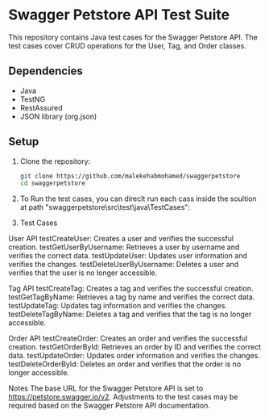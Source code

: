 # Swagger Petstore API Test Suite

This repository contains Java test cases for the Swagger Petstore API. The test cases cover CRUD operations for the User, Tag, and Order classes.

## Dependencies

- Java
- TestNG
- RestAssured
- JSON library (org.json)

## Setup

1. Clone the repository:

   ```bash
   git clone https://github.com/malekehabmohamed/swaggerpetstore
   cd swaggerpetstore

2. To Run the test cases, you can direclt run each cass inside the soultion at path "swaggerpetstore\src\test\java\TestCases":

3. Test Cases
   
User API
testCreateUser: Creates a user and verifies the successful creation.
testGetUserByUsername: Retrieves a user by username and verifies the correct data.
testUpdateUser: Updates user information and verifies the changes.
testDeleteUserByUsername: Deletes a user and verifies that the user is no longer accessible.

Tag API
testCreateTag: Creates a tag and verifies the successful creation.
testGetTagByName: Retrieves a tag by name and verifies the correct data.
testUpdateTag: Updates tag information and verifies the changes.
testDeleteTagByName: Deletes a tag and verifies that the tag is no longer accessible.

Order API
testCreateOrder: Creates an order and verifies the successful creation.
testGetOrderById: Retrieves an order by ID and verifies the correct data.
testUpdateOrder: Updates order information and verifies the changes.
testDeleteOrderById: Deletes an order and verifies that the order is no longer accessible.

Notes
The base URL for the Swagger Petstore API is set to https://petstore.swagger.io/v2.
Adjustments to the test cases may be required based on the Swagger Petstore API documentation.
